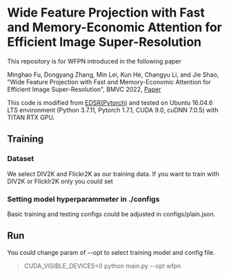 # Wide Feature Projection with Fast and Memory-Economic Attention for Efficient Image Super-Resolution

This repository is for WFPN introduced in the following paper

Minghao Fu, Dongyang Zhang, Min Lei, Kun He, Changyu Li, and Jie Shao, "Wide Feature Projection with Fast and Memory-Economic Attention for Efficient Image Super-Resolution", BMVC 2022, [Paper](...)

This code is modified from [EDSR(Pytorch)](https://github.com/sanghyun-son/EDSR-PyTorch) and tested on Ubuntu 16.04.6 LTS environment (Python 3.7.11, Pytorch 1.7.1, CUDA 9.0, cuDNN 7.0.5) with TITAN RTX GPU.

## Training

### Dataset
We select DIV2K and Flickr2K as our training data. If you want to train with DIV2K or Flicklr2K only you could set 
### Setting model hyperparammeter in ./configs

Basic training and testing configs could be adjusted in configs/plain.json.

## Run
You could change param of --opt to select training model and config file.
> CUDA_VISIBLE_DEVICES=0 python main.py --opt wfpn





